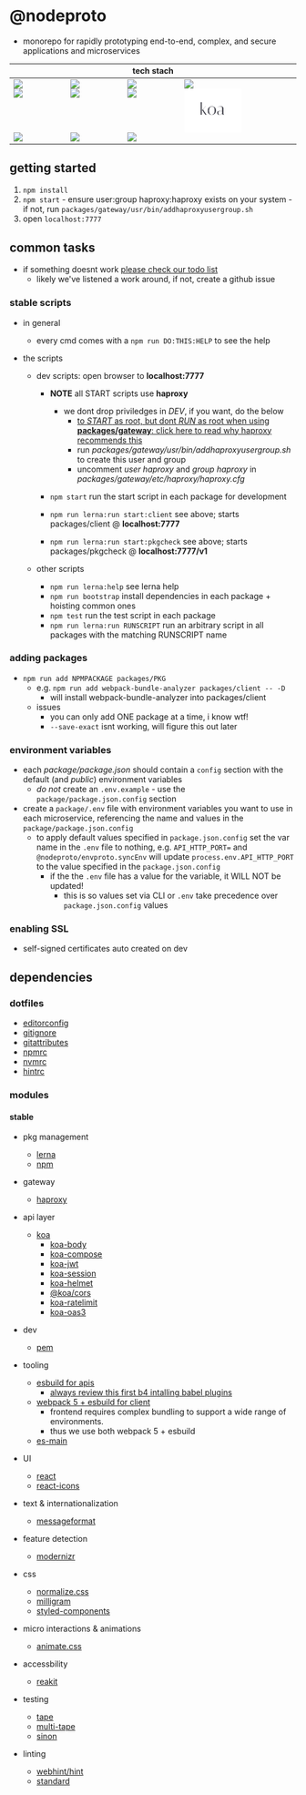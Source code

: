 # @nodeproto
  - monorepo for rapidly prototyping end-to-end, complex, and secure applications and microservices


| tech stach |
| :----------: |
| <img src="https://webpack.js.org/site-logo.1fcab817090e78435061.svg" width="100" align="left" /><img src="https://www.openapis.org/wp-content/uploads/sites/3/2018/02/OpenAPI_Logo_Pantone-1.png" width="100" align="left" /><img src="https://cdn.haproxy.com/wp-content/uploads/2017/10/haproxy-weblogo.png" width="100" align="left" /><img src="https://nodejs.org/static/images/logo.svg" width="100" align="left" /><img src="https://github.com/evanw/esbuild/raw/master/images/wordmark.svg" width="100" align="left" /><img src="https://avatars.githubusercontent.com/u/5429470?s=200&v=4" width="100" align="left" /><img src="https://hero35.com/stacks/react.svg" width="100" align="left" /><img src="https://raw.githubusercontent.com/koajs/koa/master/docs/logo.png" width="100" align="left" /><img src="https://user-images.githubusercontent.com/645641/79596653-38f81200-80e1-11ea-98cd-1c6a3bb5de51.png" width="100" align="left" /><img src="https://cdn.rawgit.com/standard/standard/master/badge.svg" width="100" align="left" /><img src="https://camo.githubusercontent.com/32657601b349b558831f32c553cb2c7734cb5ae89a2e8340afa314ea3b2116a0/68747470733a2f2f6d696c6c696772616d2e696f2f696d616765732f7468756d626e61696c2e706e67" width="100" align="left" />|


## getting started
  1. `npm install`
  2. `npm start`
    - ensure user:group haproxy:haproxy exists on your system
    - if not, run `packages/gateway/usr/bin/addhaproxyusergroup.sh`
  3. open `localhost:7777`

## common tasks
  - if something doesnt work [please check our todo list](./doc/todos.md)
    - likely we've listened a work around, if not, create a github issue
### stable scripts
  - in general
    - every cmd comes with a `npm run DO:THIS:HELP` to see the help

  - the scripts
    - dev scripts: open browser to **localhost:7777**
      - **NOTE** all START scripts use **haproxy**
        - we dont drop priviledges in *DEV*, if you want, do the below
          - [to *START* as root, but dont *RUN* as root when using **packages/gateway**: click here to read why haproxy recommends this](https://cbonte.github.io/haproxy-dconv/2.4/management.html#13)
          - run *packages/gateway/usr/bin/addhaproxyusergroup.sh* to create this user and group
          - uncomment *user haproxy* and *group haproxy* in *packages/gateway/etc/haproxy/haproxy.cfg*

      - `npm start` run the start script in each package for development
      - `npm run lerna:run start:client` see above; starts packages/client @ **localhost:7777**
      - `npm run lerna:run start:pkgcheck` see above; starts packages/pkgcheck @ **localhost:7777/v1**

    - other scripts
      - `npm run lerna:help` see lerna help
      - `npm run bootstrap` install dependencies in each package + hoisting common ones
      - `npm test` run the test script in each package
      - `npm run lerna:run RUNSCRIPT` run an arbitrary script in all packages with the matching RUNSCRIPT name

### adding packages
  - `npm run add NPMPACKAGE packages/PKG`
    - e.g. `npm run add webpack-bundle-analyzer packages/client -- -D`
      - will install webpack-bundle-analyzer into packages/client
    - issues
      - you can only add ONE package at a time, i know wtf!
      - `--save-exact` isnt working, will figure this out later


### environment variables
  - each *package/package.json* should contain a `config` section with the default (and *public*) environment variables
    - *do not* create an `.env.example` - use the `package/package.json.config` section
  - create a `package/.env` file with environment variables you want to use in each microservice, referencing the name and values in the `package/package.json.config`
    - to apply default values specified in `package.json.config` set the var name in the `.env` file to nothing, e.g. `API_HTTP_PORT=` and `@nodeproto/envproto.syncEnv` will update `process.env.API_HTTP_PORT` to the value specified in the `package.json.config`
      - if the the `.env` file has a value for the variable, it WILL NOT be updated!
        - this is so values set via CLI or `.env` take precedence over `package.json.config` values

### enabling SSL
  - self-signed certificates auto created on dev

## dependencies
### dotfiles
  - [editorconfig](https://editorconfig.org/)
  - [gitignore](https://git-scm.com/docs/gitignore)
  - [gitattributes](https://git-scm.com/docs/gitattributes)
  - [npmrc](https://docs.npmjs.com/cli/v7/configuring-npm/npmrc)
  - [nvmrc](https://github.com/nvm-sh/nvm)
  - [hintrc](https://github.com/webhintio/hint/blob/main/packages/hint/docs/user-guide/configuring-webhint/summary.md)



### modules
#### stable
  - pkg management
    - [lerna](https://github.com/lerna/lerna/tree/main/commands)
    - [npm](npmjs.com/)

  - gateway
    - [haproxy](https://cbonte.github.io/haproxy-dconv/2.4/management.html)

  - api layer
    - [koa](https://koajs.com/#introduction)
      - [koa-body](https://github.com/koajs/koa-body/blob/9b00b40adbfc40a5f5f73efbc88108adf66bcf8b/index.js#L75)
      - [koa-compose](https://github.com/koajs/compose/blob/25568a36509fefc58914bc2a7600f787b16aa0df/index.js#L19)
      - [koa-jwt](https://github.com/koajs/jwt#example)
      - [koa-session](https://github.com/koajs/session#example)
      - [koa-helmet](https://github.com/venables/koa-helmet)
      - [@koa/cors](https://github.com/koajs/cors)
      - [koa-ratelimit](https://github.com/koajs/ratelimit)
      - [koa-oas3](https://github.com/atlassian/koa-oas3)

  - dev
    - [pem](https://github.com/Dexus/pem/blob/master/test/pem.spec.js)

  - tooling
    - [esbuild for apis](https://esbuild.github.io)
      - [always review this first b4 intalling babel plugins](https://esbuild.github.io/content-types/#javascript)
    - [webpack 5 + esbuild for client](https://webpack.js.org/)
      - frontend requires complex bundling to support a wide range of environments.
      - thus we use both webpack 5 + esbuild
    - [es-main](https://github.com/tschaub/es-main/blob/main/test.js)


  - UI
    - [react](https://reactjs.org)
    - [react-icons](https://react-icons.github.io/react-icons/)

  - text & internationalization
    - [messageformat](https://github.com//messageformat)

  - feature detection
    - [modernizr](https://modernizr.com/download?setclasses)

  - css
    - [normalize.css](https://github.com/necolas/normalize.css/)
    - [milligram](https://milligram.io/)
    - [styled-components](https://styled-components.com/docs)

  - micro interactions & animations
    - [animate.css](https://animate.style/)

  - accessbility
    - [reakit](https://reakit.io/)

  - testing
    - [tape](https://github.com/substack/tape)
    - [multi-tape](https://github.com/mattiash/node-multi-tape)
    - [sinon](https://sinonjs.org/)

  - linting
    - [webhint/hint](https://github.com/webhintio/hint)
    - [standard](https://standardjs.com/#table-of-contents)
